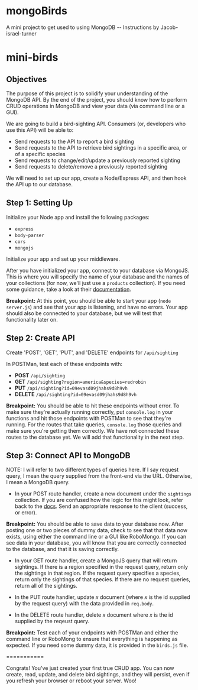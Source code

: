 # mongoBirds
A mini project to get used to using MongoDB -- Instructions by Jacob-israel-turner


# mini-birds
## Objectives
The purpose of this project is to solidify your understanding of the MongoDB API.  By the end of the project, you should know how to perform CRUD operations in MongoDB and view your data (via command line or a GUI).

We are going to build a bird-sighting API.  Consumers (or, developers who use this API) will be able to:

 * Send requests to the API to report a bird sighting
 * Send requests to the API to retrieve bird sightings in a specific area, or of a specific species
 * Send requests to change/edit/update a previously reported sighting
 * Send requests to delete/remove a previously reported sighting

We will need to set up our app, create a Node/Express API, and then hook the API up to our database.

## Step 1: Setting Up

Initialize your Node app and install the following packages:
 * `express`
 * `body-parser`
 * `cors`
 * `mongojs`

Initialize your app and set up your middleware.

After you have initialized your app, connect to your database via MongoJS.  This is where you will specify the name of your database and the names of your collections (for now, we'll just use a `products` collection).  If you need some guidance, take a look at their [documentation](https://github.com/mafintosh/mongojs).

**Breakpoint:** At this point, you should be able to start your app (`node server.js`) and see that your app is listening, and have no errors.  Your app should also be connected to your database, but we will test that functionality later on.

## Step 2: Create API

Create 'POST', 'GET', 'PUT', and 'DELETE' endpoints for `/api/sighting`

In POSTMan, test each of these endpoints with:

 * **POST** `/api/sighting`
 * **GET** `/api/sighting?region=america&species=redrobin`
 * **PUT** `/api/sighting?id=09evasd09jhahs9d8h9vh`
 * **DELETE** `/api/sighting?id=09evasd09jhahs9d8h9vh`

**Breakpoint:** You should be able to hit these endpoints without error.  To make sure they're actually running correctly, put `console.log` in your functions and hit those endpoints with POSTMan to see that they're running.  For the routes that take queries, `console.log` those queries and make sure you're getting them correctly.  We have not connected these routes to the database yet.  We will add that functionality in the next step.

## Step 3: Connect API to MongoDB

NOTE: I will refer to two different types of queries here.  If I say request query, I mean the query supplied from the front-end via the URL.  Otherwise, I mean a MongoDB query.

 - In your POST route handler, create a new document under the `sightings` collection.  If you are confused how the logic for this might look, refer back to the [docs](https://github.com/mafintosh/mongojs#api). Send an appropriate response to the client (success, or error).

**Breakpoint:** You should be able to save data to your database now.  After posting one or two pieces of dummy data, check to see that that data now exists, using either the command line or a GUI like RoboMongo. If you can see data in your database, you will know that you are correctly connected to the database, and that it is saving correctly.

 - In your GET route handler, create a MongoJS query that will return sightings.  If there is a region specified in the request query, return only the sightings in that region.  If the request query specifies a species, return only the sightings of that species.  If there are no request queries, return all of the sightings.

 - In the PUT route handler, update *x* document (where *x* is the id supplied by the request query) with the data provided in `req.body`.

 - In the DELETE route handler, delete *x* document where *x* is the id supplied by the reqeust query.

**Breakpoint:** Test each of your endpoints with POSTMan and either the command line or RoboMong to ensure that everything is happening as expected.  If you need some dummy data, it is provided in the `birds.js` file.

===========

Congrats!  You've just created your first true CRUD app.  You can now create, read, update, and delete bird sightings, and they will persist, even if you refresh your browser or reboot your server.  Woo!
